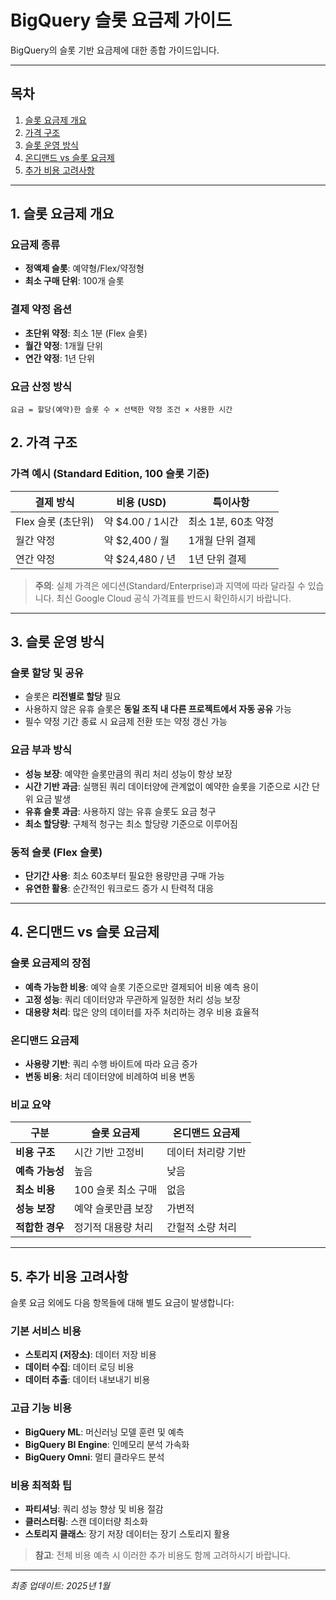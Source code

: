 # BigQuery 슬롯 요금제 가이드

BigQuery의 슬롯 기반 요금제에 대한 종합 가이드입니다.

---

## 목차

1. [슬롯 요금제 개요](#슬롯-요금제-개요)
2. [가격 구조](#가격-구조)
3. [슬롯 운영 방식](#슬롯-운영-방식)
4. [온디맨드 vs 슬롯 요금제](#온디맨드-vs-슬롯-요금제)
5. [추가 비용 고려사항](#추가-비용-고려사항)

---

## 1. 슬롯 요금제 개요

### 요금제 종류

- **정액제 슬롯**: 예약형/Flex/약정형
- **최소 구매 단위**: 100개 슬롯

### 결제 약정 옵션

- **초단위 약정**: 최소 1분 (Flex 슬롯)
- **월간 약정**: 1개월 단위
- **연간 약정**: 1년 단위

### 요금 산정 방식

```
요금 = 할당(예약)한 슬롯 수 × 선택한 약정 조건 × 사용한 시간
```

## 2. 가격 구조

### 가격 예시 (Standard Edition, 100 슬롯 기준)

| 결제 방식 | 비용 (USD) | 특이사항 |
|-----------|------------|----------|
| Flex 슬롯 (초단위) | 약 $4.00 / 1시간 | 최소 1분, 60초 약정 |
| 월간 약정 | 약 $2,400 / 월 | 1개월 단위 결제 |
| 연간 약정 | 약 $24,480 / 년 | 1년 단위 결제 |

> **주의**: 실제 가격은 에디션(Standard/Enterprise)과 지역에 따라 달라질 수 있습니다. 최신 Google Cloud 공식 가격표를 반드시 확인하시기 바랍니다.

---

## 3. 슬롯 운영 방식

### 슬롯 할당 및 공유


- 슬롯은 **리전별로 할당** 필요
- 사용하지 않은 유휴 슬롯은 **동일 조직 내 다른 프로젝트에서 자동 공유** 가능
- 필수 약정 기간 종료 시 요금제 전환 또는 약정 갱신 가능

### 요금 부과 방식

- **성능 보장**: 예약한 슬롯만큼의 쿼리 처리 성능이 항상 보장
- **시간 기반 과금**: 실행된 쿼리 데이터양에 관계없이 예약한 슬롯을 기준으로 시간 단위 요금 발생
- **유휴 슬롯 과금**: 사용하지 않는 유휴 슬롯도 요금 청구
- **최소 할당량**: 구체적 청구는 최소 할당량 기준으로 이루어짐

### 동적 슬롯 (Flex 슬롯)

- **단기간 사용**: 최소 60초부터 필요한 용량만큼 구매 가능
- **유연한 활용**: 순간적인 워크로드 증가 시 탄력적 대응

---

## 4. 온디맨드 vs 슬롯 요금제

### 슬롯 요금제의 장점


- **예측 가능한 비용**: 예약 슬롯 기준으로만 결제되어 비용 예측 용이
- **고정 성능**: 쿼리 데이터양과 무관하게 일정한 처리 성능 보장
- **대용량 처리**: 많은 양의 데이터를 자주 처리하는 경우 비용 효율적

### 온디맨드 요금제


- **사용량 기반**: 쿼리 수행 바이트에 따라 요금 증가
- **변동 비용**: 처리 데이터양에 비례하여 비용 변동

### 비교 요약


| 구분 | 슬롯 요금제 | 온디맨드 요금제 |
|------|-------------|-----------------|
| **비용 구조** | 시간 기반 고정비 | 데이터 처리량 기반 |
| **예측 가능성** | 높음 | 낮음 |
| **최소 비용** | 100 슬롯 최소 구매 | 없음 |
| **성능 보장** | 예약 슬롯만큼 보장 | 가변적 |
| **적합한 경우** | 정기적 대용량 처리 | 간헐적 소량 처리 |

---

## 5. 추가 비용 고려사항

슬롯 요금 외에도 다음 항목들에 대해 별도 요금이 발생합니다:

### 기본 서비스 비용

- **스토리지 (저장소)**: 데이터 저장 비용
- **데이터 수집**: 데이터 로딩 비용  
- **데이터 추출**: 데이터 내보내기 비용

### 고급 기능 비용

- **BigQuery ML**: 머신러닝 모델 훈련 및 예측
- **BigQuery BI Engine**: 인메모리 분석 가속화
- **BigQuery Omni**: 멀티 클라우드 분석

### 비용 최적화 팁

- **파티셔닝**: 쿼리 성능 향상 및 비용 절감
- **클러스터링**: 스캔 데이터량 최소화
- **스토리지 클래스**: 장기 저장 데이터는 장기 스토리지 활용

> **참고**: 전체 비용 예측 시 이러한 추가 비용도 함께 고려하시기 바랍니다.

---

*최종 업데이트: 2025년 1월*
